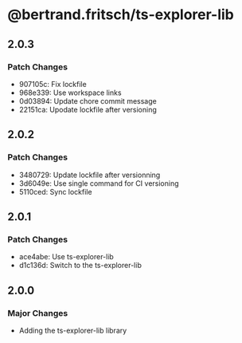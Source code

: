 # @bertrand.fritsch/ts-explorer-lib

## 2.0.3

### Patch Changes

- 907105c: Fix lockfile
- 968e339: Use workspace links
- 0d03894: Update chore commit message
- 22151ca: Upodate lockfile after versioning

## 2.0.2

### Patch Changes

- 3480729: Update lockfile after versionning
- 3d6049e: Use single command for CI versioning
- 5110ced: Sync lockfile

## 2.0.1

### Patch Changes

- ace4abe: Use ts-explorer-lib
- d1c136d: Switch to the ts-explorer-lib

## 2.0.0

### Major Changes

- Adding the ts-explorer-lib library
